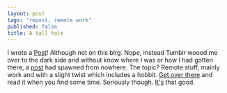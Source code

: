 ```yaml
---
layout: post
tags: "repost, remote work"
published: false
title: A tall tale
---
```


I wrote a [Post][1]! Although not on this blrg. Nope, instead Tumblr wooed me over to the dark side and without know where I was or how I had gotten there, a [post][1] had spawned from nowhere. The topic? Remote stuff, mainly work and with a slight twist which includes a hobbit. [Get over there][1] and read it when you find some time. Seriously though. [It's][1] that good.

[1]: http://blog.godynamo.com/post/139491508322/the-office-or-there-and-back-again-a-remote-tale
